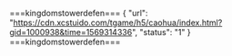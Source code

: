 ===kingdomstowerdefen=== 
{ "url": "https://cdn.xcstuido.com/tgame/h5/caohua/index.html?gid=1000938&time=1569314336", "status": "1" } ===kingdomstowerdefen===
